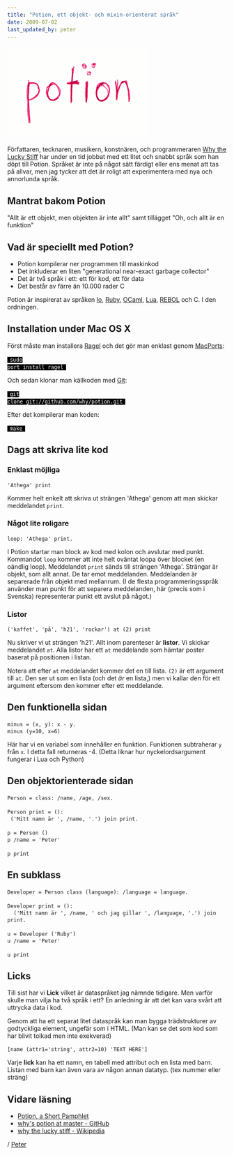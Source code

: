 ```yaml
---
title: "Potion, ett objekt- och mixin-orienterat språk"
date: 2009-07-02
last_updated_by: peter
---
```

<img class="size-full wp-image-223" title="Potion" src="/assets/legacy/uploads/2009/07/potion.png" alt="Why’s Potion" width="320" height="211" />

Författaren, tecknaren, musikern, konstnären, och programmeraren <a href="http://whytheluckystiff.net/">Why the Lucky Stiff</a> har under en tid jobbat med ett litet och snabbt språk som han döpt till<strong> </strong>Potion. Språket är inte på något sätt färdigt eller ens menat att tas på allvar, men jag tycker att det är roligt att experimentera med nya och annorlunda språk.

## Mantrat bakom Potion

"Allt är ett objekt, men objekten är inte allt" samt tillägget "Oh, och allt är en funktion"

## Vad är speciellt med Potion?

<ul>
  <li>Potion kompilerar ner programmen till maskinkod</li>
  <li>Det inkluderar en liten "generational near-exact garbage collector"</li>
  <li>Det är två språk i ett: ett för kod, ett för data</li>
  <li>Det består av färre än 10.000 rader C</li>
</ul>

Potion är inspirerat av språken <a href="http://www.iolanguage.com/">Io</a>, <a href="http://www.ruby-lang.org/en/">Ruby</a>, <a href="http://caml.inria.fr/ocaml/">OCaml</a>, <a href="http://www.lua.org/">Lua</a>, <a href="http://www.rebol.org">REBOL</a> och C. I den ordningen.

## Installation under Mac OS X

Först måste man installera <a href="http://www.complang.org/ragel/">Ragel</a> och det gör man enklast genom <a href="http://www.macports.org/">MacPorts</a>:

<code style="padding: 0 0.5em; color: #fff; background-color: #000;">sudo port install ragel</code>

Och sedan klonar man källkoden med <a href="http://git-scm.com/">Git</a>:

<code style="padding: 0 0.5em; color: #fff; background-color: #000;">git clone git://github.com/why/potion.git</code>

Efter det kompilerar man koden:

<code style="padding: 0 0.5em; color: #fff; background-color: #000;">make</code>

## Dags att skriva lite kod

### Enklast möjliga

    'Athega' print

Kommer helt enkelt att skriva ut strängen 'Athega' genom att man skickar meddelandet <code>print</code>.

### Något lite roligare

    loop: 'Athega' print.

I Potion startar man block av kod med kolon och avslutar med punkt. Kommandot <code>loop</code> kommer att inte helt oväntat loopa över blocket (en oändlig loop). Meddelandet <code>print</code> sänds till strängen 'Athega'. Strängar är objekt, som allt annat. De tar emot meddelanden. Meddelanden är separerade från objekt med mellanrum. (I de flesta programmeringsspråk använder man punkt för att separera meddelanden, här (precis som i Svenska) representerar punkt ett avslut på något.)

### Listor

    ('kaffet', 'på', 'h21', 'rockar') at (2) print

Nu skriver vi ut strängen 'h21'. Allt inom parenteser är <strong>listor</strong>. Vi skickar meddelandet <code>at</code>. Alla listor har ett <code>at</code> meddelande som hämtar poster baserat på positionen i listan.

Notera att efter <code>at</code> meddelandet kommer det en till lista. <code>(2)</code> är ett argument till <code>at</code>. Den ser ut som en lista (och det <em>är</em> en lista,) men vi kallar den för ett argument eftersom den kommer efter ett meddelande.

## Den funktionella sidan

    minus = (x, y): x - y.
    minus (y=10, x=6)


Här har vi en variabel som innehåller en funktion. Funktionen subtraherar <code>y</code> från <code>x</code>. I detta fall returneras -4.
(Detta liknar hur nyckelordsargument fungerar i Lua och Python)

## Den objektorienterade sidan

    Person = class: /name, /age, /sex.

    Person print = ():
     ('Mitt namn är ', /name, '.') join print.

    p = Person ()
    p /name = 'Peter'

    p print

## En subklass

    Developer = Person class (language): /language = language.

    Developer print = ():
      ('Mitt namn är ', /name, ' och jag gillar ', /language, '.') join print.

    u = Developer ('Ruby')
    u /name = 'Peter'

    u print

## Licks

Till sist har vi <strong>Lick</strong> vilket är dataspråket jag nämnde tidigare. Men varför skulle man vilja ha två språk i ett? En anledning är att det kan vara svårt att uttrycka data i kod.

Genom att ha ett separat litet dataspråk kan man bygga trädstrukturer av godtyckliga element, ungefär som i HTML. (Man kan se det som kod som har blivit tolkad men inte exekverad)

    [name (attr1='string', attr2=10) 'TEXT HERE']

Varje <strong>lick</strong> kan ha ett namn, en tabell med attribut och en lista med barn. Listan med barn kan även vara av någon annan datatyp. (tex nummer eller sträng)

## Vidare läsning

<ul>
  <li><a href="http://hackety.org/potion/">Potion, a Short Pamphlet</a></li>
  <li><a href="http://github.com/why/potion/tree/master">why's potion at master - GitHub</a></li>
  <li><a href="http://en.wikipedia.org/wiki/Why_the_lucky_stiff">why the lucky stiff - Wikipedia</a></li>
</ul>

/ [Peter](/peter)
